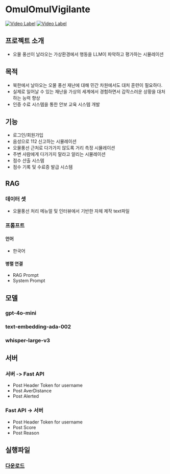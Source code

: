# OmulOmulVigilante
[![Video Label](http://img.youtube.com/vi/v83PVF8onCI/0.jpg)](https://youtu.be/v83PVF8onCI)
[![Video Label](http://img.youtube.com/vi/6tIn7lAkAwc/0.jpg)](https://youtu.be/6tIn7lAkAwc)

## 프로젝트 소개
- 오물 풍선이 날라오는 가상환경에서 행동을 LLM이 파악하고 평가하는 시뮬레이션


## 목적
- 북한에서 날아오는 오물 풍선 재난에 대해 민간 차원에서도 대처 훈련이 필요하다.
- 실제로 일어날 수 있는 재난을 가상의 세계에서 경험하면서 갑작스러운 상황을 대처하는 능력 향상
- 인증 수료 시스템을 통한 안보 교육 시스템 개발

## 기능
- 로그인/회원가입
- 음성으로 112 신고하는 시뮬레이션
- 오물풍선 근처로 다가가지 않도록 거리 측정 시뮬레이션
- 주변 사람에게 다가가지 말라고 알리는 시뮬레이션
- 점수 산출 시스템
- 점수 기록 및 수료증 발급 시스템

## RAG 
### 데이터 셋
- 오물풍선 처리 메뉴얼 및 인터뷰에서 기반한 자체 제작 text파일
### 프롬프트
#### 언어
- 한국어
#### 병렬 연결 
- RAG Prompt
- System Prompt

## 모델 
### gpt-4o-mini
### text-embedding-ada-002
### whisper-large-v3

## 서버
### 서버 -> Fast API
- Post Header Token for username
- Post AverDistance
- Post Alerted
### Fast API -> 서버
- Post Header Token for username
- Post Score
- Post Reason

## 실행파일
### [다운로드](https://drive.google.com/file/d/1PZziY7vE6ZT4DewuusGCFH7G_8YGeQZn/view?usp=sharing)
